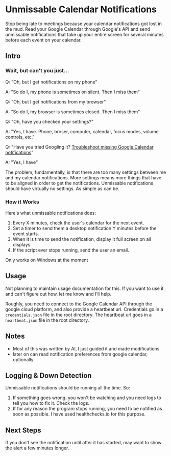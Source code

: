 # Unmissable Calendar Notifications

Stop being late to meetings because your calendar notifications got lost in the mud. Read your Google Calendar through Google's API and send unmissable notifications that take up your entire screen for several minutes before each event on your calendar.

## Intro

### Wait, but can't you just...

Q: "Oh, but I get notifications on my phone"

A: "So do I, my phone is sometimes on silent. Then I miss them"

Q: "Oh, but I get notifications from my browser"

A: "So do I, my browser is sometimes closed. Then I miss them"

Q: "Oh, have you checked your settings?"

A: "Yes, I have. Phone, broser, computer, calendar, focus modes, volume controls, etc."

Q: "Have you tried Googling it? [Troubleshoot missing Google Calendar notifications](https://support.google.com/calendar/answer/12200012?hl=en)"

A: "Yes, I have"

The problem, fundamentally, is that there are too many settings between me and my calendar notifications. More settings means more things that have to be aligned in order to get the notifications. Unmissable notifications should have virtually no settings. As simple as can be.

### How it Works

Here's what unmissable notifications does:

1. Every X minutes, check the user's calendar for the next event.
2. Set a timer to send them a desktop notification Y minutes before the event starts.
3. When it is time to send the notification, display it full screen on all displays.
4. If the script ever stops running, send the user an email.

Only works on Windows at the moment

## Usage

Not planning to maintain usage documentation for this. If you want to use it and can't figure out how, let me know and I'll help.

Roughly, you need to connect to the Google Calendar API through the google cloud platform, and also provide a heartbeat url. Credentials go in a `credentials.json` file in the root directory. The heartbeat url goes in a `heartbeat.json` file in the root directory.

## Notes

- Most of this was written by AI, I just guided it and made modifications
- later on can read notification preferences from google calendar, optionally

## Logging & Down Detection

Unmissable notifications should be running all the time. So:

1. If something goes wrong, you won't be watching and you need logs to tell you how to fix it. Check the logs.
2. If for any reason the program stops running, you need to be notified as soon as possible. I have used healthchecks.io for this purpose.

## Next Steps

If you don't see the notification until after it has started, may want to show the alert a few minutes longer.
